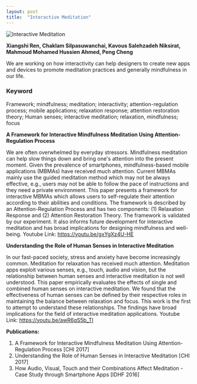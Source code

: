 ```yaml
---
layout: post
title:  "Interactive Meditation"
---
```


![Interactive Meditation](https://farm1.staticflickr.com/948/41526357964_6ede7c91d6_c.jpg)

**Xiangshi Ren,  Chaklam Silpasuwanchai,  Kavous Salehzadeh Niksirat,  Mahmoud Mohamed Hussien Ahmed,  Peng Cheng**
  
We are working on how interactivity can help designers to create new apps and devices to promote meditation practices and generally mindfulness in our life.

### Keyword
Framework; mindfulness; meditation; interactivity; attention-regulation process; mobile applications; relaxation response; attention restoration theory; Human senses; interactive meditation; relaxation, mindfulness; focus



**A Framework for Interactive Mindfulness Meditation Using Attention-Regulation Process**

We are often overwhelmed by everyday stressors. Mindfulness meditation can help slow things down and bring one's attention into the present moment. Given the prevalence of smartphones, mindfulness-based mobile applications (MBMAs) have received much attention. Current MBMAs mainly use the guided meditation method which may not be always effective, e.g., users may not be able to follow the pace of instructions and they need a private environment. This paper presents a framework for interactive MBMAs which allows users to self-regulate their attention according to their abilities and conditions. The framework is described by an Attention-Regulation Process and has two components: (1) Relaxation Response and (2) Attention Restoration Theory. The framework is validated by our experiment. It also informs future development for interactive meditation and has broad implications for designing mindfulness and well-being.
Youtube Link: https://youtu.be/gxYgXz4U-HE



**Understanding the Role of Human Senses in Interactive Meditation**

In our fast-paced society, stress and anxiety have become increasingly common. Meditation for relaxation has received much attention. Meditation apps exploit various senses, e.g., touch, audio and vision, but the relationship between human senses and interactive meditation is not well understood. This paper empirically evaluates the effects of single and combined human senses on interactive meditation. We found that the effectiveness of human senses can be defined by their respective roles in maintaining the balance between relaxation and focus. This work is the first to attempt to understand these relationships. The findings have broad implications for the field of interactive meditation applications.
Youtube Link: https://youtu.be/awR6qS5b_TI


**Publications:**

1. A Framework for Interactive Mindfulness Meditation Using Attention-Regulation Process [CHI 2017]
2. Understanding the Role of Human Senses in Interactive Meditation [CHI 2017]
3. How Audio, Visual, Touch and their Combinations Affect Meditation - Case Study through Smartphone Apps [IDHF 2016]